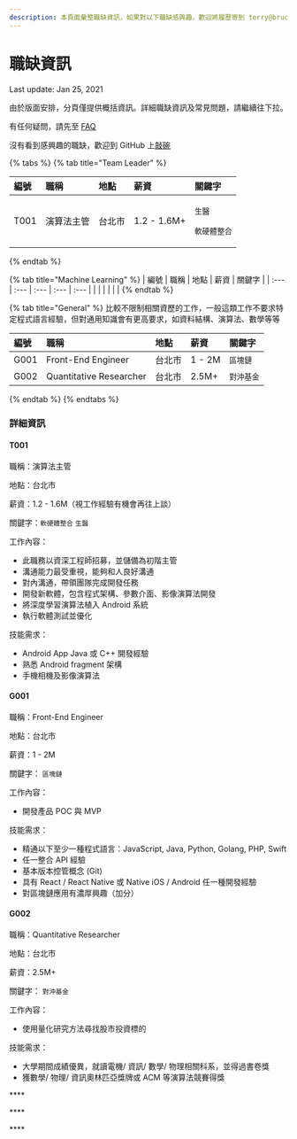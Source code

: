 ```yaml
---
description: 本頁面彙整職缺資訊，如果對以下職缺感興趣，歡迎將履歷寄到 terry@brucehr.com.tw
---
```


# 職缺資訊

Last update: Jan 25, 2021

由於版面安排，分頁僅提供概括資訊。詳細職缺資訊及常見問題，請繼續往下拉。

有任何疑問，請先至 [FAQ](faq.md)

沒有看到感興趣的職缺，歡迎到 GitHub 上[敲碗](https://github.com/sealpuppy/careerinfo/issues)

{% tabs %}
{% tab title="Team Leader" %}
<table>
  <thead>
    <tr>
      <th style="text-align:left">&#x7DE8;&#x865F;</th>
      <th style="text-align:left">&#x8077;&#x7A31;</th>
      <th style="text-align:left">&#x5730;&#x9EDE;</th>
      <th style="text-align:left">&#x85AA;&#x8CC7;</th>
      <th style="text-align:left">&#x95DC;&#x9375;&#x5B57;</th>
    </tr>
  </thead>
  <tbody>
    <tr>
      <td style="text-align:left">T001</td>
      <td style="text-align:left">&#x6F14;&#x7B97;&#x6CD5;&#x4E3B;&#x7BA1;</td>
      <td style="text-align:left">&#x53F0;&#x5317;&#x5E02;</td>
      <td style="text-align:left">1.2 - 1.6M+</td>
      <td style="text-align:left">
        <p><code>&#x751F;&#x91AB;</code>
        </p>
        <p><code>&#x8EDF;&#x786C;&#x9AD4;&#x6574;&#x5408;</code>
        </p>
      </td>
    </tr>
  </tbody>
</table>
{% endtab %}

{% tab title="Machine Learning" %}
| 編號 | 職稱 | 地點 | 薪資 | 關鍵字 |
| :--- | :--- | :--- | :--- | :--- |
|  |  |  |  |  |
{% endtab %}

{% tab title="General" %}
比較不限制相關資歷的工作，一般這類工作不要求特定程式語言經驗，但對通用知識會有更高要求，如資料結構、演算法、數學等等

| 編號 | 職稱 | 地點 | 薪資 | 關鍵字 |
| :--- | :--- | :--- | :--- | :--- |
| G001 | Front-End Engineer | 台北市 | 1 - 2M | `區塊鏈` |
| G002 | Quantitative Researcher | 台北市 | 2.5M+ | `對沖基金` |
{% endtab %}
{% endtabs %}



### 

### 詳細資訊

#### T001 

職稱：演算法主管

地點：台北市

薪資：1.2 - 1.6M（視工作經驗有機會再往上談）

關鍵字：`軟硬體整合` `生醫` 

工作內容：

* 此職務以資深工程師招募，並儲備為初階主管
* 溝通能⼒最受重視，能夠和人良好溝通
* 對內溝通，帶領團隊完成開發任務
* 開發新軟體，包含程式架構、參數介面、影像演算法開發
* 將深度學習演算法植入 Android 系統
* 執行軟體測試並優化

技能需求：

* Android App Java 或 C++ 開發經驗
* 熟悉 Android fragment 架構
* 手機相機及影像演算法



#### G001

職稱：Front-End Engineer

地點：台北市

薪資：1 - 2M

關鍵字： `區塊鏈`

工作內容：

* 開發產品 POC 與 MVP

技能需求：

* 精通以下至少一種程式語言：JavaScript, Java, Python, Golang, PHP, Swift
* 任一整合 API 經驗
* 基本版本控管概念 \(Git\)
* 具有 React / React Native 或 Native iOS / Android 任一種開發經驗
* 對區塊鏈應用有濃厚興趣（加分）



#### G002

職稱：Quantitative Researcher

地點：台北市

薪資：2.5M+

關鍵字： `對沖基金`

工作內容：

* 使用量化研究方法尋找股市投資標的

技能需求：

* 大學期間成績優異，就讀電機/ 資訊/ 數學/ 物理相關科系，並得過書卷獎
* 獲數學/ 物理/ 資訊奧林匹亞獎牌或 ACM 等演算法競賽得獎

\*\*\*\*



\*\*\*\*

\*\*\*\*


